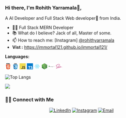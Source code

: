 ### Hi there, I'm Rohith Yarramala👦,
A AI Developer and Full Stack Web developer🎯  from India.

- 👨‍💻 Full Stack MERN Developer
- 📚 What do I believe? Jack of all, Master of some.
- 📫 How to reach me: [Instagram] [@rohithyarramala](https://instagram.com/rohithyarramala)
- **Vist :** https://immortal121.github.io/immortal121/

**Languages:**  

<code><img height="20" src="https://raw.githubusercontent.com/github/explore/80688e429a7d4ef2fca1e82350fe8e3517d3494d/topics/html/html.png"></code>
<code><img height="20" src="https://raw.githubusercontent.com/github/explore/80688e429a7d4ef2fca1e82350fe8e3517d3494d/topics/css/css.png"></code>
<code><img height="20" src="https://raw.githubusercontent.com/github/explore/80688e429a7d4ef2fca1e82350fe8e3517d3494d/topics/javascript/javascript.png"></code>
<code><img height="20" src="https://raw.githubusercontent.com/github/explore/80688e429a7d4ef2fca1e82350fe8e3517d3494d/topics/typescript/typescript.png"></code>
<code><img height="20" src="https://raw.githubusercontent.com/github/explore/80688e429a7d4ef2fca1e82350fe8e3517d3494d/topics/react/react.png"></code>
<code><img height="20" src="https://raw.githubusercontent.com/github/explore/80688e429a7d4ef2fca1e82350fe8e3517d3494d/topics/nodejs/nodejs.png"></code>
<code><img height="20" src="https://raw.githubusercontent.com/github/explore/80688e429a7d4ef2fca1e82350fe8e3517d3494d/topics/mongodb/mongodb.png"></code>
<code><img height="20" src="https://raw.githubusercontent.com/github/explore/80688e429a7d4ef2fca1e82350fe8e3517d3494d/topics/sass/sass.png"></code>

<!--![Rohith Yarramala github stats](https://github-readme-stats.vercel.app/api?username=immortal121&theme=tokyonight&show_icons=true&hide=["issues"])-->
![Top Langs](https://github-readme-stats.vercel.app/api/top-langs/?username=immortal121&theme=tokyonight&layout=compact)

![](https://komarev.com/ghpvc/?username=immortal121)

<h3> 🤝🏻 Connect with Me </h3>

<p align="center">
 <!-- <a href="https://www.adityavsingh.com/"><img alt="Website" src="https://img.shields.io/badge/Website-www.adityavsingh.com-blue?style=flat-square&logo=google-chrome"></a> -->
<a href="https://www.linkedin.com/in/rohithyarramala/"><img alt="LinkedIn" src="https://img.shields.io/badge/LinkedIn-Rohith%20Yarramala-blue?style=flat-square&logo=linkedin"></a>
<a href="https://www.instagram.com/rohithyarramala/"><img alt="Instagram" src="https://img.shields.io/badge/Instagram-Rohith%20Yarramala-pink?style=flat-square&logo=instagram"></a>
<a href="mailto:rohithyarramala@gmail.com"><img alt="Email" src="https://img.shields.io/badge/Email-rohithyarramala@gmail.com-red?style=flat-square&logo=gmail"></a>
</p>

 <!--⭐️ From [Piyush Agarwal](https://github.com/piyush-eon)-->
